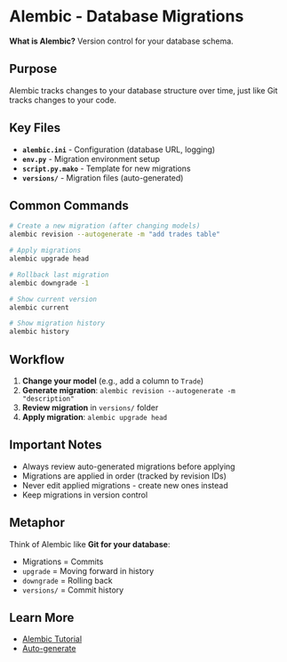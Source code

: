 # Alembic - Database Migrations

**What is Alembic?** Version control for your database schema.

## Purpose

Alembic tracks changes to your database structure over time, just like Git tracks changes to your code.

## Key Files

- **`alembic.ini`** - Configuration (database URL, logging)
- **`env.py`** - Migration environment setup
- **`script.py.mako`** - Template for new migrations
- **`versions/`** - Migration files (auto-generated)

## Common Commands

```bash
# Create a new migration (after changing models)
alembic revision --autogenerate -m "add trades table"

# Apply migrations
alembic upgrade head

# Rollback last migration
alembic downgrade -1

# Show current version
alembic current

# Show migration history
alembic history
```

## Workflow

1. **Change your model** (e.g., add a column to `Trade`)
2. **Generate migration**: `alembic revision --autogenerate -m "description"`
3. **Review migration** in `versions/` folder
4. **Apply migration**: `alembic upgrade head`

## Important Notes

- Always review auto-generated migrations before applying
- Migrations are applied in order (tracked by revision IDs)
- Never edit applied migrations - create new ones instead
- Keep migrations in version control

## Metaphor

Think of Alembic like **Git for your database**:
- Migrations = Commits
- `upgrade` = Moving forward in history
- `downgrade` = Rolling back
- `versions/` = Commit history

## Learn More

- [Alembic Tutorial](https://alembic.sqlalchemy.org/en/latest/tutorial.html)
- [Auto-generate](https://alembic.sqlalchemy.org/en/latest/autogenerate.html)
